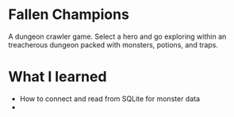 # Fallen Champions
A dungeon crawler game. 
Select a hero and go exploring within an treacherous dungeon packed with monsters, potions, and traps.

# What I learned
* How to connect and read from SQLite for monster data
* 
